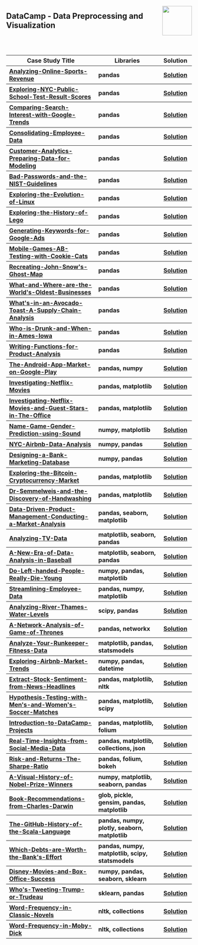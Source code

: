 <a href="/datacamp/README.md"><img align="right" width="80" src="/logos/datacamp.png"></img></a>

## DataCamp - Data Preprocessing and Visualization

<br><br>

<table>
    <head>
        <tr>
<th align="center" width="600px">Case Study Title</th>
<th align="center" width="480px">Libraries</th>
<th align="center" width="120px">Solution</th>
        </tr>
    </head>
    <tbody>
        <tr>
<th align="left"><a href="">Analyzing-Online-Sports-Revenue</a></th>
<th align="left">pandas</th>
<th align="center"><a href="https://github.com/cs-MohamedAyman/Data-Science-Case-Studies/tree/master/datacamp/Data-Preprocessing-and-Visualization/Analyzing-Online-Sports-Revenue">Solution</a></th>
        </tr>
        <tr>
<th align="left"><a href="">Exploring-NYC-Public-School-Test-Result-Scores</a></th>
<th align="left">pandas</th>
<th align="center"><a href="https://github.com/cs-MohamedAyman/Data-Science-Case-Studies/tree/master/datacamp/Data-Preprocessing-and-Visualization/Exploring-NYC-Public-School-Test-Result-Scores">Solution</a></th>
        </tr>
        <tr>
<th align="left"><a href="">Comparing-Search-Interest-with-Google-Trends</a></th>
<th align="left">pandas</th>
<th align="center"><a href="https://github.com/cs-MohamedAyman/Data-Science-Case-Studies/tree/master/datacamp/Data-Preprocessing-and-Visualization/Comparing-Search-Interest-with-Google-Trends">Solution</a></th>
        </tr>
        <tr>
<th align="left"><a href="">Consolidating-Employee-Data</a></th>
<th align="left">pandas</th>
<th align="center"><a href="https://github.com/cs-MohamedAyman/Data-Science-Case-Studies/tree/master/datacamp/Data-Preprocessing-and-Visualization/Consolidating-Employee-Data">Solution</a></th>
        </tr>
        <tr>
<th align="left"><a href="">Customer-Analytics-Preparing-Data-for-Modeling</a></th>
<th align="left">pandas</th>
<th align="center"><a href="https://github.com/cs-MohamedAyman/Data-Science-Case-Studies/tree/master/datacamp/Data-Preprocessing-and-Visualization/Customer-Analytics-Preparing-Data-for-Modeling">Solution</a></th>
        </tr>
        <tr>
<th align="left"><a href="">Bad-Passwords-and-the-NIST-Guidelines</a></th>
<th align="left">pandas</th>
<th align="center"><a href="https://github.com/cs-MohamedAyman/Data-Science-Case-Studies/tree/master/datacamp/Data-Preprocessing-and-Visualization/Bad-Passwords-and-the-NIST-Guidelines">Solution</a></th>
        </tr>        
        <tr>
<th align="left"><a href="">Exploring-the-Evolution-of-Linux</a></th>
<th align="left">pandas</th>
<th align="center"><a href="https://github.com/cs-MohamedAyman/Data-Science-Case-Studies/tree/master/datacamp/Data-Preprocessing-and-Visualization/Exploring-the-Evolution-of-Linux">Solution</a></th>
        </tr>
        <tr>
<th align="left"><a href="">Exploring-the-History-of-Lego</a></th>
<th align="left">pandas</th>
<th align="center"><a href="https://github.com/cs-MohamedAyman/Data-Science-Case-Studies/tree/master/datacamp/Data-Preprocessing-and-Visualization/Exploring-the-History-of-Lego">Solution</a></th>
        </tr>
        <tr>
<th align="left"><a href="">Generating-Keywords-for-Google-Ads</a></th>
<th align="left">pandas</th>
<th align="center"><a href="https://github.com/cs-MohamedAyman/Data-Science-Case-Studies/tree/master/datacamp/Data-Preprocessing-and-Visualization/Generating-Keywords-for-Google-Ads">Solution</a></th>
        </tr>
        <tr>
<th align="left"><a href="">Mobile-Games-AB-Testing-with-Cookie-Cats</a></th>
<th align="left">pandas</th>
<th align="center"><a href="https://github.com/cs-MohamedAyman/Data-Science-Case-Studies/tree/master/datacamp/Data-Preprocessing-and-Visualization/Mobile-Games-AB-Testing-with-Cookie-Cats">Solution</a></th>
        </tr>
        <tr>
<th align="left"><a href="">Recreating-John-Snow's-Ghost-Map</a></th>
<th align="left">pandas</th>
<th align="center"><a href="https://github.com/cs-MohamedAyman/Data-Science-Case-Studies/tree/master/datacamp/Data-Preprocessing-and-Visualization/Recreating-John-Snow's-Ghost-Map">Solution</a></th>
        </tr>
        <tr>
<th align="left"><a href="">What-and-Where-are-the-World's-Oldest-Businesses</a></th>
<th align="left">pandas</th>
<th align="center"><a href="https://github.com/cs-MohamedAyman/Data-Science-Case-Studies/tree/master/datacamp/Data-Preprocessing-and-Visualization/What-and-Where-are-the-World's-Oldest-Businesses">Solution</a></th>
        </tr>
        <tr>
<th align="left"><a href="">What's-in-an-Avocado-Toast-A-Supply-Chain-Analysis</a></th>
<th align="left">pandas</th>
<th align="center"><a href="https://github.com/cs-MohamedAyman/Data-Science-Case-Studies/tree/master/datacamp/Data-Preprocessing-and-Visualization/What's-in-an-Avocado-Toast-A-Supply-Chain-Analysis">Solution</a></th>
        </tr>
        <tr>
<th align="left"><a href="">Who-is-Drunk-and-When-in-Ames-Iowa</a></th>
<th align="left">pandas</th>
<th align="center"><a href="https://github.com/cs-MohamedAyman/Data-Science-Case-Studies/tree/master/datacamp/Data-Preprocessing-and-Visualization/Who-is-Drunk-and-When-in-Ames-Iowa">Solution</a></th>
        </tr>
        <tr>
<th align="left"><a href="">Writing-Functions-for-Product-Analysis</a></th>
<th align="left">pandas</th>
<th align="center"><a href="https://github.com/cs-MohamedAyman/Data-Science-Case-Studies/tree/master/datacamp/Data-Preprocessing-and-Visualization/Writing-Functions-for-Product-Analysis">Solution</a></th>
        </tr>
        <tr>
<th align="left"><a href="">The-Android-App-Market-on-Google-Play</a></th>
<th align="left">pandas, numpy</th>
<th align="center"><a href="https://github.com/cs-MohamedAyman/Data-Science-Case-Studies/tree/master/datacamp/Data-Preprocessing-and-Visualization/The-Android-App-Market-on-Google-Play">Solution</a></th>
        </tr>
        <tr>
<th align="left"><a href="">Investigating-Netflix-Movies</a></th>
<th align="left">pandas, matplotlib</th>
<th align="center"><a href="https://github.com/cs-MohamedAyman/Data-Science-Case-Studies/tree/master/datacamp/Data-Preprocessing-and-Visualization/Investigating-Netflix-Movies">Solution</a></th>
        </tr>
        <tr>
<th align="left"><a href="">Investigating-Netflix-Movies-and-Guest-Stars-in-The-Office</a></th>
<th align="left">pandas, matplotlib</th>
<th align="center"><a href="https://github.com/cs-MohamedAyman/Data-Science-Case-Studies/tree/master/datacamp/Data-Preprocessing-and-Visualization/Investigating-Netflix-Movies-and-Guest-Stars-in-The-Office">Solution</a></th>
        </tr>
        <tr>
<th align="left"><a href="">Name-Game-Gender-Prediction-using-Sound</a></th>
<th align="left">numpy, matplotlib</th>
<th align="center"><a href="https://github.com/cs-MohamedAyman/Data-Science-Case-Studies/tree/master/datacamp/Data-Preprocessing-and-Visualization/Name-Game-Gender-Prediction-using-Sound">Solution</a></th>
        </tr>
        <tr>
<th align="left"><a href="">NYC-Airbnb-Data-Analysis</a></th>
<th align="left">numpy, pandas</th>
<th align="center"><a href="https://github.com/cs-MohamedAyman/Data-Science-Case-Studies/tree/master/datacamp/Data-Preprocessing-and-Visualization/NYC-Airbnb-Data-Analysis">Solution</a></th>
        </tr>
        <tr>
<th align="left"><a href="">Designing-a-Bank-Marketing-Database</a></th>
<th align="left">numpy, pandas</th>
<th align="center"><a href="https://github.com/cs-MohamedAyman/Data-Science-Case-Studies/tree/master/datacamp/Data-Preprocessing-and-Visualization/Designing-a-Bank-Marketing-Database">Solution</a></th>
        </tr>
        <tr>
<th align="left"><a href="">Exploring-the-Bitcoin-Cryptocurrency-Market</a></th>
<th align="left">pandas, matplotlib</th>
<th align="center"><a href="https://github.com/cs-MohamedAyman/Data-Science-Case-Studies/tree/master/datacamp/Data-Preprocessing-and-Visualization/Exploring-the-Bitcoin-Cryptocurrency-Market">Solution</a></th>
        </tr>
        <tr>
<th align="left"><a href="">Dr-Semmelweis-and-the-Discovery-of-Handwashing</a></th>
<th align="left">pandas, matplotlib</th>
<th align="center"><a href="https://github.com/cs-MohamedAyman/Data-Science-Case-Studies/tree/master/datacamp/Data-Preprocessing-and-Visualization/Dr-Semmelweis-and-the-Discovery-of-Handwashing">Solution</a></th>
        </tr>
        <tr>
<th align="left"><a href="">Data-Driven-Product-Management-Conducting-a-Market-Analysis</a></th>
<th align="left">pandas, seaborn, matplotlib</th>
<th align="center"><a href="https://github.com/cs-MohamedAyman/Data-Science-Case-Studies/tree/master/datacamp/Data-Preprocessing-and-Visualization/Data-Driven-Product-Management-Conducting-a-Market-Analysis">Solution</a></th>
        </tr>
        <tr>
<th align="left"><a href="">Analyzing-TV-Data</a></th>
<th align="left">matplotlib, seaborn, pandas</th>
<th align="center"><a href="https://github.com/cs-MohamedAyman/Data-Science-Case-Studies/tree/master/datacamp/Data-Preprocessing-and-Visualization/Analyzing-TV-Data">Solution</a></th>
        </tr>
        <tr>
<th align="left"><a href="">A-New-Era-of-Data-Analysis-in-Baseball</a></th>
<th align="left">matplotlib, seaborn, pandas</th>
<th align="center"><a href="https://github.com/cs-MohamedAyman/Data-Science-Case-Studies/tree/master/datacamp/Data-Preprocessing-and-Visualization/A-New-Era-of-Data-Analysis-in-Baseball">Solution</a></th>
        </tr>
        <tr>
<th align="left"><a href="">Do-Left-handed-People-Really-Die-Young</a></th>
<th align="left">numpy, pandas, matplotlib</th>
<th align="center"><a href="https://github.com/cs-MohamedAyman/Data-Science-Case-Studies/tree/master/datacamp/Data-Preprocessing-and-Visualization/Do-Left-handed-People-Really-Die-Young">Solution</a></th>
        </tr>
        <tr>
<th align="left"><a href="">Streamlining-Employee-Data</a></th>
<th align="left">pandas, numpy, matplotlib</th>
<th align="center"><a href="https://github.com/cs-MohamedAyman/Data-Science-Case-Studies/tree/master/datacamp/Data-Preprocessing-and-Visualization/Streamlining-Employee-Data">Solution</a></th>
        </tr>
        <tr>
<th align="left"><a href="">Analyzing-River-Thames-Water-Levels</a></th>
<th align="left">scipy, pandas</th>
<th align="center"><a href="https://github.com/cs-MohamedAyman/Data-Science-Case-Studies/tree/master/datacamp/Data-Preprocessing-and-Visualization/Analyzing-River-Thames-Water-Levels">Solution</a></th>
        </tr>
        <tr>
<th align="left"><a href="">A-Network-Analysis-of-Game-of-Thrones</a></th>
<th align="left">pandas, networkx</th>
<th align="center"><a href="https://github.com/cs-MohamedAyman/Data-Science-Case-Studies/tree/master/datacamp/Data-Preprocessing-and-Visualization/A-Network-Analysis-of-Game-of-Thrones">Solution</a></th>
        </tr>
        <tr>
<th align="left"><a href="">Analyze-Your-Runkeeper-Fitness-Data</a></th>
<th align="left">matplotlib, pandas, statsmodels</th>
<th align="center"><a href="https://github.com/cs-MohamedAyman/Data-Science-Case-Studies/tree/master/datacamp/Data-Preprocessing-and-Visualization/Analyze-Your-Runkeeper-Fitness-Data">Solution</a></th>
        </tr>
        <tr>
<th align="left"><a href="">Exploring-Airbnb-Market-Trends</a></th>
<th align="left">numpy, pandas, datetime</th>
<th align="center"><a href="https://github.com/cs-MohamedAyman/Data-Science-Case-Studies/tree/master/datacamp/Data-Preprocessing-and-Visualization/Exploring-Airbnb-Market-Trends">Solution</a></th>
        </tr>
        <tr>
<th align="left"><a href="">Extract-Stock-Sentiment-from-News-Headlines</a></th>
<th align="left">pandas, matplotlib, nltk</th>
<th align="center"><a href="https://github.com/cs-MohamedAyman/Data-Science-Case-Studies/tree/master/datacamp/Data-Preprocessing-and-Visualization/Extract-Stock-Sentiment-from-News-Headlines">Solution</a></th>
        </tr>
        <tr>
<th align="left"><a href="">Hypothesis-Testing-with-Men's-and-Women's-Soccer-Matches</a></th>
<th align="left">pandas, matplotlib, scipy</th>
<th align="center"><a href="https://github.com/cs-MohamedAyman/Data-Science-Case-Studies/tree/master/datacamp/Data-Preprocessing-and-Visualization/Hypothesis-Testing-with-Men's-and-Women's-Soccer-Matches">Solution</a></th>
        </tr>
        <tr>
<th align="left"><a href="">Introduction-to-DataCamp-Projects</a></th>
<th align="left">pandas, matplotlib, folium</th>
<th align="center"><a href="https://github.com/cs-MohamedAyman/Data-Science-Case-Studies/tree/master/datacamp/Data-Preprocessing-and-Visualization/Introduction-to-DataCamp-Projects">Solution</a></th>
        </tr>
        <tr>
<th align="left"><a href="">Real-Time-Insights-from-Social-Media-Data</a></th>
<th align="left">pandas, matplotlib, collections, json</th>
<th align="center"><a href="https://github.com/cs-MohamedAyman/Data-Science-Case-Studies/tree/master/datacamp/Data-Preprocessing-and-Visualization/Real-Time-Insights-from-Social-Media-Data">Solution</a></th>
        </tr>
        <tr>
<th align="left"><a href="">Risk-and-Returns-The-Sharpe-Ratio</a></th>
<th align="left">pandas, folium, bokeh</th>
<th align="center"><a href="https://github.com/cs-MohamedAyman/Data-Science-Case-Studies/tree/master/datacamp/Data-Preprocessing-and-Visualization/Risk-and-Returns-The-Sharpe-Ratio">Solution</a></th>
        </tr>
        <tr>
<th align="left"><a href="">A-Visual-History-of-Nobel-Prize-Winners</a></th>
<th align="left">numpy, matplotlib, seaborn, pandas</th>
<th align="center"><a href="https://github.com/cs-MohamedAyman/Data-Science-Case-Studies/tree/master/datacamp/Data-Preprocessing-and-Visualization/A-Visual-History-of-Nobel-Prize-Winners">Solution</a></th>
        </tr>
        <tr>
<th align="left"><a href="">Book-Recommendations-from-Charles-Darwin</a></th>
<th align="left">glob, pickle, gensim, pandas, matplotlib</th>
<th align="center"><a href="https://github.com/cs-MohamedAyman/Data-Science-Case-Studies/tree/master/datacamp/Data-Preprocessing-and-Visualization/Book-Recommendations-from-Charles-Darwin">Solution</a></th>
        </tr>
        <tr>
<th align="left"><a href="">The-GitHub-History-of-the-Scala-Language</a></th>
<th align="left">pandas, numpy, plotly, seaborn, matplotlib</th>
<th align="center"><a href="https://github.com/cs-MohamedAyman/Data-Science-Case-Studies/tree/master/datacamp/Data-Preprocessing-and-Visualization/The-GitHub-History-of-the-Scala-Language">Solution</a></th>
        </tr>
        <tr>
<th align="left"><a href="">Which-Debts-are-Worth-the-Bank's-Effort</a></th>
<th align="left">pandas, numpy, matplotlib, scipy, statsmodels</th>
<th align="center"><a href="https://github.com/cs-MohamedAyman/Data-Science-Case-Studies/tree/master/datacamp/Data-Preprocessing-and-Visualization/Which-Debts-are-Worth-the-Bank's-Effort">Solution</a></th>
        </tr>
        <tr>
<th align="left"><a href="">Disney-Movies-and-Box-Office-Success</a></th>
<th align="left">numpy, pandas, seaborn, sklearn</th>
<th align="center"><a href="https://github.com/cs-MohamedAyman/Data-Science-Case-Studies/tree/master/datacamp/Data-Preprocessing-and-Visualization/Disney-Movies-and-Box-Office-Success">Solution</a></th>
        </tr>
        <tr>
<th align="left"><a href="">Who's-Tweeting-Trump-or-Trudeau</a></th>
<th align="left">sklearn, pandas</th>
<th align="center"><a href="https://github.com/cs-MohamedAyman/Data-Science-Case-Studies/tree/master/datacamp/Data-Preprocessing-and-Visualization/Who's-Tweeting-Trump-or-Trudeau">Solution</a></th>
        </tr>
        <tr>
<th align="left"><a href="">Word-Frequency-in-Classic-Novels</a></th>
<th align="left">nltk, collections</th>
<th align="center"><a href="https://github.com/cs-MohamedAyman/Data-Science-Case-Studies/tree/master/datacamp/Data-Preprocessing-and-Visualization/Word-Frequency-in-Classic-Novels">Solution</a></th>
        </tr>
        <tr>
<th align="left"><a href="">Word-Frequency-in-Moby-Dick</a></th>
<th align="left">nltk, collections</th>
<th align="center"><a href="https://github.com/cs-MohamedAyman/Data-Science-Case-Studies/tree/master/datacamp/Data-Preprocessing-and-Visualization/Word-Frequency-in-Moby-Dick">Solution</a></th>
        </tr>
    </tbody>
</table>
